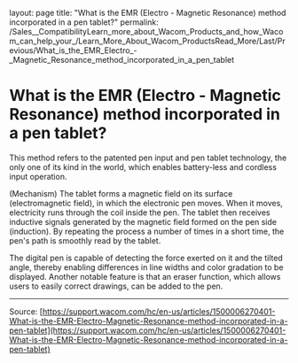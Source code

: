 layout: page
title: "What is the EMR (Electro - Magnetic Resonance) method incorporated in a pen tablet?"
permalink: /Sales__CompatibilityLearn_more_about_Wacom_Products_and_how_Wacom_can_help_your_/Learn_More_About_Wacom_ProductsRead_More/Last/Previous/What_is_the_EMR_Electro_-_Magnetic_Resonance_method_incorporated_in_a_pen_tablet

# What is the EMR (Electro - Magnetic Resonance) method incorporated in a pen tablet?

This method refers to the patented pen input and pen tablet technology, the only one of its kind in the world, which enables battery-less and cordless input operation.


(Mechanism) The tablet forms a magnetic field on its surface (electromagnetic field), in which the electronic pen moves. When it moves, electricity runs through the coil inside the pen. The tablet then receives inductive signals generated by the magnetic field formed on the pen side (induction). By repeating the process a number of times in a short time, the pen's path is smoothly read by the tablet.


The digital pen is capable of detecting the force exerted on it and the tilted angle, thereby enabling differences in line widths and color gradation to be displayed. Another notable feature is that an eraser function, which allows users to easily correct drawings, can be added to the pen.

---
Source: [https://support.wacom.com/hc/en-us/articles/1500006270401-What-is-the-EMR-Electro-Magnetic-Resonance-method-incorporated-in-a-pen-tablet](https://support.wacom.com/hc/en-us/articles/1500006270401-What-is-the-EMR-Electro-Magnetic-Resonance-method-incorporated-in-a-pen-tablet)
